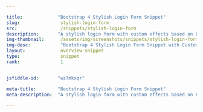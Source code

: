 ```yaml
---

title:             "Bootstrap 4 Stylish Login Form Snippet"
slug:               stylish-login-form
src:                /snippets/stylish-login-form
description:	   "A stylish login form with custom effects based on Bootstrap 4"
img-thumbnail:	    /assets/img/screenshots/snippets/stylish-login-form.png
img-desc:		    "Bootstrap 4 Stylish Login Form Snippet with Custom Effects"
layout:		    	overview-snippet
type:               snippet
rank:               1


jsfiddle-id:       "wz7mkxqr"

meta-title:        "Bootstrap 4 Stylish Login Form Snippet"
meta-description:  "A stylish login form with custom effects based on Bootstrap 4"

---
```

